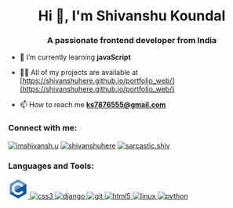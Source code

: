 <h1 align="center">Hi 👋, I'm Shivanshu Koundal</h1>
<h3 align="center">A passionate frontend developer from India</h3>

- 🌱 I’m currently learning **javaScript**

- 👨‍💻 All of my projects are available at [https://shivanshuhere.github.io/portfolio_web/](https://shivanshuhere.github.io/portfolio_web/)

- 📫 How to reach me **ks7876555@gmail.com**

<h3 align="left">Connect with me:</h3>
<p align="left">
<a href="https://twitter.com/imshivansh.u" target="blank"><img align="center" src="https://raw.githubusercontent.com/rahuldkjain/github-profile-readme-generator/master/src/images/icons/Social/twitter.svg" alt="imshivansh.u" height="30" width="40" /></a>
<a href="https://linkedin.com/in/shivanshuhere" target="blank"><img align="center" src="https://raw.githubusercontent.com/rahuldkjain/github-profile-readme-generator/master/src/images/icons/Social/linked-in-alt.svg" alt="shivanshuhere" height="30" width="40" /></a>
<a href="https://instagram.com/sarcastic.shiv" target="blank"><img align="center" src="https://raw.githubusercontent.com/rahuldkjain/github-profile-readme-generator/master/src/images/icons/Social/instagram.svg" alt="sarcastic.shiv" height="30" width="40" /></a>
</p>

<h3 align="left">Languages and Tools:</h3>
<p align="left"> <a href="https://www.cprogramming.com/" target="_blank" rel="noreferrer"> <img src="https://raw.githubusercontent.com/devicons/devicon/master/icons/c/c-original.svg" alt="c" width="40" height="40"/> </a> <a href="https://www.w3schools.com/css/" target="_blank" rel="noreferrer"> <img src="https://miro.medium.com/v2/resize:fit:870/1*fC1TiemRWYDWObQUlpAnBg.png" alt="css3" width="40" height="40"/> </a> <a href="https://www.djangoproject.com/" target="_blank" rel="noreferrer"> <img src="https://cdn.worldvectorlogo.com/logos/django.svg" alt="django" width="40" height="40"/> </a> <a href="https://git-scm.com/" target="_blank" rel="noreferrer"> <img src="https://www.vectorlogo.zone/logos/git-scm/git-scm-icon.svg" alt="git" width="40" height="40"/> </a> <a href="https://www.w3.org/html/" target="_blank" rel="noreferrer"> <img src="https://cdn3d.iconscout.com/3d/free/thumb/free-html-5728485-4781249.png?f=webp" alt="html5" width="40" height="40"/> </a> <a href="https://www.linux.org/" target="_blank" rel="noreferrer"> <img src="https://e0.pxfuel.com/wallpapers/600/569/desktop-wallpaper-linux-logo-logo-brands-for-3d.jpg" alt="linux" width="40" height="40"/> </a> <a href="https://www.python.org" target="_blank" rel="noreferrer"> <img src="https://m.media-amazon.com/images/I/410Z2CHLy2L._AC_UF1000,1000_QL80_.jpg" alt="python" width="40" height="40"/> </a> </p>
